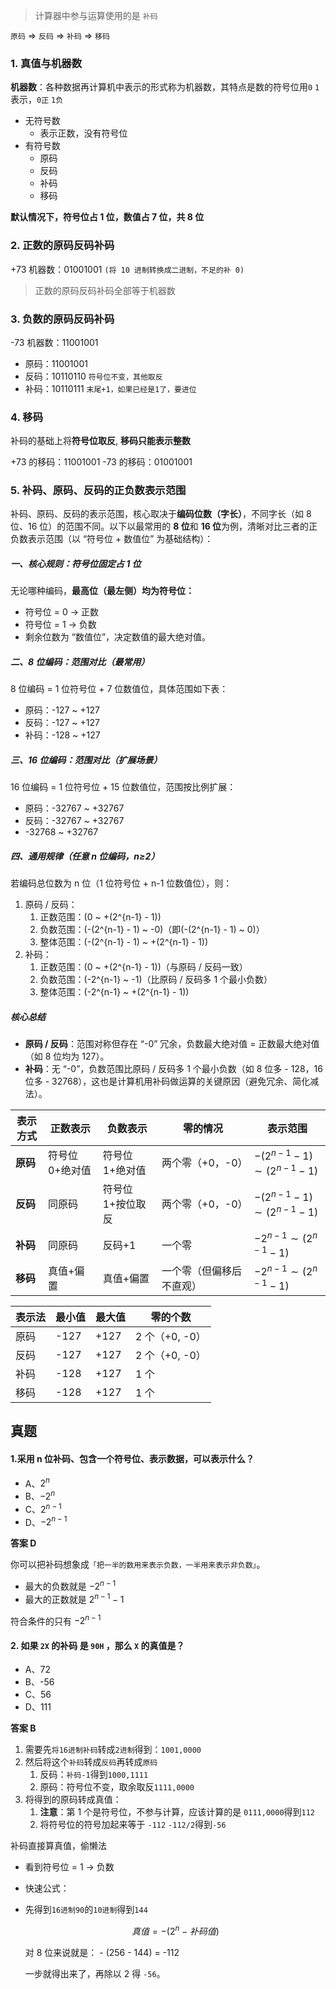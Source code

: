 > 计算器中参与运算使用的是 `补码`

`原码` => `反码` => `补码` => `移码`

### 1. 真值与机器数

**机器数**：各种数据再计算机中表示的形式称为机器数，其特点是数的符号位用`0` `1` 表示，`0正` `1负`

- 无符号数
  - 表示正数，没有符号位
- 有符号数
  - 原码
  - 反码
  - 补码
  - 移码

**默认情况下，符号位占 1 位，数值占 7 位，共 8 位**

### 2. 正数的原码反码补码

+73 机器数：01001001 `(将 10 进制转换成二进制，不足的补 0)`

> 正数的原码反码补码全部等于机器数

### 3. 负数的原码反码补码

-73 机器数：11001001

- 原码：11001001
- 反码：10110110 `符号位不变，其他取反`
- 补码：10110111 `末尾+1，如果已经是1了，要进位`

### 4. 移码

补码的基础上将**符号位取反**, **移码只能表示整数**

+73 的移码：11001001
-73 的移码：01001001

### 5. 补码、原码、反码的正负数表示范围

补码、原码、反码的表示范围，核心取决于**编码位数（字长）**，不同字长（如 8 位、16 位）的范围不同。以下以最常用的 **8 位**和 **16 位**为例，清晰对比三者的正负数表示范围（以 “符号位 + 数值位” 为基础结构）：

##### 一、核心规则：符号位固定占 1 位

无论哪种编码，**最高位（最左侧）均为符号位：**

- 符号位 = 0 → 正数
- 符号位 = 1 → 负数
- 剩余位数为 “数值位”，决定数值的最大绝对值。

##### 二、8 位编码：范围对比（最常用）

8 位编码 = 1 位符号位 + 7 位数值位，具体范围如下表：

- 原码：-127 ~ +127
- 反码：-127 ~ +127
- 补码：-128 ~ +127

##### 三、16 位编码：范围对比（扩展场景）

16 位编码 = 1 位符号位 + 15 位数值位，范围按比例扩展：

- 原码：-32767 ~ +32767
- 反码：-32767 ~ +32767
- -32768 ~ +32767

##### 四、通用规律（任意 n 位编码，n≥2）

若编码总位数为 n 位（1 位符号位 + n-1 位数值位），则：

1. 原码 / 反码：
   1. 正数范围：\(0 ~ +(2^{n-1} - 1)\)
   2. 负数范围：\(-(2^{n-1} - 1) ~ -0\)（即\(-(2^{n-1} - 1) ~ 0\)）
   3. 整体范围：\(-(2^{n-1} - 1) ~ +(2^{n-1} - 1)\)
2. 补码：
   1. 正数范围：\(0 ~ +(2^{n-1} - 1)\)（与原码 / 反码一致）
   2. 负数范围：\(-2^{n-1} ~ -1\)（比原码 / 反码多 1 个最小负数）
   3. 整体范围：\(-2^{n-1} ~ +(2^{n-1} - 1)\)

##### 核心总结

- **原码 / 反码**：范围对称但存在 “-0” 冗余，负数最大绝对值 = 正数最大绝对值（如 8 位均为 127）。
- **补码**：无 “-0”，负数范围比原码 / 反码多 1 个最小负数（如 8 位多 - 128，16 位多 - 32768），这也是计算机用补码做运算的关键原因（避免冗余、简化减法）。

| 表示方式 | 正数表示        | 负数表示          | 零的情况                 | 表示范围                        |
| -------- | --------------- | ----------------- | ------------------------ | ------------------------------- |
| **原码** | 符号位 0+绝对值 | 符号位 1+绝对值   | 两个零（+0，-0）         | $-(2^{n-1}-1) \sim (2^{n-1}-1)$ |
| **反码** | 同原码          | 符号位 1+按位取反 | 两个零（+0，-0）         | $-(2^{n-1}-1) \sim (2^{n-1}-1)$ |
| **补码** | 同原码          | 反码+1            | 一个零                   | $-2^{n-1} \sim (2^{n-1}-1)$     |
| **移码** | 真值+偏置       | 真值+偏置         | 一个零（但偏移后不直观） | $-2^{n-1} \sim (2^{n-1}-1)$     |

| 表示法 | 最小值 | 最大值 | 零的个数       |
| ------ | ------ | ------ | -------------- |
| 原码   | -127   | +127   | 2 个（+0, -0） |
| 反码   | -127   | +127   | 2 个（+0, -0） |
| 补码   | -128   | +127   | 1 个           |
| 移码   | -128   | +127   | 1 个           |

## 真题

#### 1.采用 n 位补码、包含一个符号位、表示数据，可以表示什么？

- A、$2^{n}$
- B、$-2^{n}$
- C、$2^{n-1}$
- D、$-2^{n-1}$

**答案 D**

你可以把补码想象成`「把一半的数用来表示负数，一半用来表示非负数」`。

- 最大的负数就是 $-2^{n-1}$
- 最大的正数就是 $2^{n-1}-1$

符合条件的只有 $-2^{n-1}$

#### 2. 如果 `2X` 的补码 是 `90H` ，那么 `X` 的真值是？

- A、72
- B、-56
- C、56
- D、111

**答案 B**

1. 需要先`将16进制补码`转成`2进制`得到：`1001,0000`
2. 然后将这个`补码`转成`反码`再转成`原码`
   1. 反码：`补码-1`得到`1000,1111`
   2. 原码：符号位不变，取余取反`1111,0000`
3. 将得到的原码转成真值：
   1. **注意**：第 1 个是符号位，不参与计算，应该计算的是 `0111,0000`得到`112`
   2. 将符号位的符号加起来等于 `-112` `-112/2`得到`-56`

补码直接算真值，偷懒法

- 看到符号位 = 1 → 负数
- 快速公式：
- 先得到`16进制90`的`10进制`得到`144`

  $$
  真值 = - (2^n - 补码值)
  $$

  对 8 位来说就是： - (256 - 144) = -112

  一步就得出来了，再除以 2 得 `-56`。
